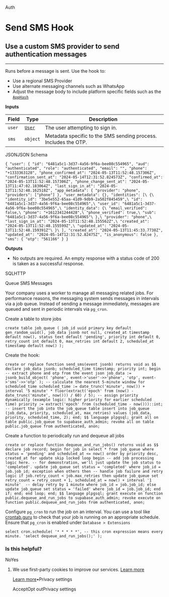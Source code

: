 Auth

# Send SMS Hook

## Use a custom SMS provider to send authentication messages

* * *

Runs before a message is sent. Use the hook to:

- Use a regional SMS Provider
- Use alternate messaging channels such as WhatsApp
- Adjust the message body to include platform specific fields such as the [`AppHash`](https://developers.google.com/identity/sms-retriever/overview)

**Inputs**

| Field | Type | Description |
| --- | --- | --- |
| `user` | [`User`](https://supabase.com/docs/guides/auth/users#the-user-object) | The user attempting to sign in. |
| `sms` | `object` | Metadata specific to the SMS sending process. Includes the OTP. |

JSONJSON Schema

`
{
"user": {
    "id": "6481a5c1-3d37-4a56-9f6a-bee08c554965",
    "aud": "authenticated",
    "role": "authenticated",
    "email": "",
    "phone": "+1333363128",
    "phone_confirmed_at": "2024-05-13T11:52:48.157306Z",
    "confirmation_sent_at": "2024-05-14T12:31:52.824573Z",
    "confirmed_at": "2024-05-13T11:52:48.157306Z",
    "phone_change_sent_at": "2024-05-13T11:47:02.183064Z",
    "last_sign_in_at": "2024-05-13T11:52:48.162518Z",
    "app_metadata": {
      "provider": "phone",
      "providers": ["phone"]
    },
    "user_metadata": {},
    "identities": [\
      {\
        "identity_id": "3be5e552-65aa-41d9-9db9-2a502f845459",\
        "id": "6481a5c1-3d37-4a56-9f6a-bee08c554965",\
        "user_id": "6481a5c1-3d37-4a56-9f6a-bee08c554965",\
        "identity_data": {\
          "email_verified": false,\
          "phone": "+1612341244428",\
          "phone_verified": true,\
          "sub": "6481a5c1-3d37-4a56-9f6a-bee08c554965"\
        },\
        "provider": "phone",\
        "last_sign_in_at": "2024-05-13T11:52:48.155562Z",\
        "created_at": "2024-05-13T11:52:48.155599Z",\
        "updated_at": "2024-05-13T11:52:48.159391Z"\
      }\
    ],
    "created_at": "2024-05-13T11:45:33.7738Z",
    "updated_at": "2024-05-14T12:31:52.82475Z",
    "is_anonymous": false
},
"sms": {
    "otp": "561166"
}
}
`

**Outputs**

- No outputs are required. An empty response with a status code of 200 is taken as a successful response.

SQLHTTP

Queue SMS Messages

Your company uses a worker to manage all messaging related jobs. For performance reasons, the messaging system sends messages in intervals via a job queue. Instead of sending a message immediately, messages are queued and sent in periodic intervals via `pg_cron`.

Create a table to store jobs

`
create table job_queue (
job_id uuid primary key default gen_random_uuid(),
job_data jsonb not null,
created_at timestamp default now(),
status text default 'pending',
priority int default 0,
retry_count int default 0,
max_retries int default 2,
scheduled_at timestamp default now()
);
`

Create the hook:

`
create or replace function send_sms(event jsonb) returns void as $$
declare
    job_data jsonb;
    scheduled_time timestamp;
    priority int;
begin
    -- extract phone and otp from the event json
    job_data := jsonb_build_object(
        'phone', event->'user'->>'phone',
        'otp', event->'sms'->>'otp'
    );
    -- calculate the nearest 5-minute window for scheduled_time
    scheduled_time := date_trunc('minute', now()) + interval '5 minute' * floor(extract('epoch' from (now() - date_trunc('minute', now())) / 60) / 5);
    -- assign priority dynamically (example logic: higher priority for earlier scheduled time)
    priority := extract('epoch' from (scheduled_time - now()))::int;
    -- insert the job into the job_queue table
    insert into job_queue (job_data, priority, scheduled_at, max_retries)
    values (job_data, priority, scheduled_time, 2);
end;
$$ language plpgsql;
grant all
on table public.job_queue
to supabase_auth_admin;
revoke all
on table public.job_queue
from authenticated, anon;
`

Create a function to periodically run and dequeue all jobs

`
create or replace function dequeue_and_run_jobs() returns void as $$
declare
    job record;
begin
    for job in
        select * from job_queue
        where status = 'pending'
          and scheduled_at <= now()
        order by priority desc, created_at
        for update skip locked
    loop
        begin
            -- add job processing logic here.
            -- for demonstration, we'll just update the job status to 'completed'.
            update job_queue
            set status = 'completed'
            where job_id = job.job_id;
        exception when others then
            -- handle job failure and retry logic
            if job.retry_count < job.max_retries then
                update job_queue
                set retry_count = retry_count + 1,
                    scheduled_at = now() + interval '1 minute'  -- delay retry by 1 minute
                where job_id = job.job_id;
            else
                update job_queue
                set status = 'failed'
                where job_id = job.job_id;
            end if;
        end;
    end loop;
end;
$$ language plpgsql;
grant execute
on function public.dequeue_and_run_jobs
to supabase_auth_admin;
revoke execute
on function public.dequeue_and_run_jobs
from authenticated, anon;
`

Configure `pg_cron` to run the job on an interval. You can use a tool like [crontab.guru](https://crontab.guru/) to check that your job is running on an appropriate schedule. Ensure that `pg_cron` is enabled under `Database > Extensions`

`
select
cron.schedule(
    '* * * * *', -- this cron expression means every minute.
    'select dequeue_and_run_jobs();'
);
`

### Is this helpful?

NoYes

1. We use first-party cookies to improve our services. [Learn more](https://supabase.com/privacy#8-cookies-and-similar-technologies-used-on-our-european-services)



   [Learn more](https://supabase.com/privacy#8-cookies-and-similar-technologies-used-on-our-european-services)•Privacy settings





   AcceptOpt outPrivacy settings